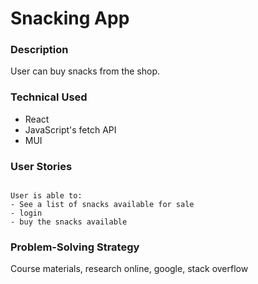 # Snacking App

### Description
User can buy snacks from the shop.

### Technical Used

- React
- JavaScript's fetch API
- MUI

### User Stories

```

User is able to:
- See a list of snacks available for sale
- login
- buy the snacks available

```
### Problem-Solving Strategy

Course materials, research online, google, stack overflow

